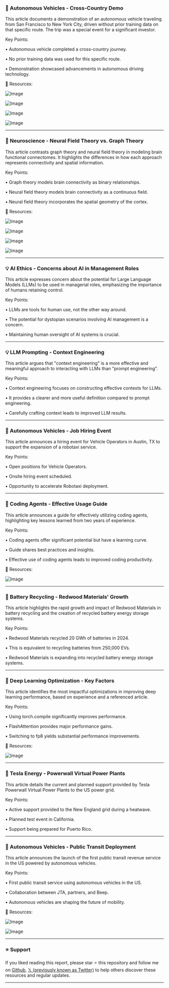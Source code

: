 ### 🤖 Autonomous Vehicles - Cross-Country Demo

This article documents a demonstration of an autonomous vehicle traveling from San Francisco to New York City, driven without prior training data on that specific route.  The trip was a special event for a significant investor.

Key Points:

• Autonomous vehicle completed a cross-country journey.

• No prior training data was used for this specific route.

• Demonstration showcased advancements in autonomous driving technology.


🔗 Resources:

![Image](https://pbs.twimg.com/media/Gueb5mXXEAAgw0V?format=jpg&name=360x360)

![Image](https://pbs.twimg.com/amplify_video_thumb/1938689578484867072/img/FZXHLfghIehyFxfa.jpg)

![Image](https://pbs.twimg.com/amplify_video_thumb/1938689578510028801/img/JfxEmO1y8TSdMprO.jpg)

![Image](https://pbs.twimg.com/amplify_video_thumb/1938689578497441792/img/T1TYmQ_j3ebMcKja.jpg)


---

### 🤖 Neuroscience - Neural Field Theory vs. Graph Theory

This article contrasts graph theory and neural field theory in modeling brain functional connectomes.  It highlights the differences in how each approach represents connectivity and spatial information.

Key Points:

• Graph theory models brain connectivity as binary relationships.

• Neural field theory models brain connectivity as a continuous field.

• Neural field theory incorporates the spatial geometry of the cortex.


🔗 Resources:

![Image](https://pbs.twimg.com/media/Guf4g5pWsAAR0gl?format=jpg&name=360x360)

![Image](https://pbs.twimg.com/media/Guf4g5iXQAAtUdv?format=jpg&name=360x360)

![Image](https://pbs.twimg.com/media/Guf4g5iXkAAP8vO?format=jpg&name=360x360)

![Image](https://pbs.twimg.com/media/Guf4g5lWIAAAeiT?format=jpg&name=360x360)


---

### 💡 AI Ethics - Concerns about AI in Management Roles

This article expresses concern about the potential for Large Language Models (LLMs) to be used in managerial roles, emphasizing the importance of humans retaining control.

Key Points:

• LLMs are tools for human use, not the other way around.

• The potential for dystopian scenarios involving AI management is a concern.

• Maintaining human oversight of AI systems is crucial.


---

### 💡 LLM Prompting - Context Engineering

This article argues that "context engineering" is a more effective and meaningful approach to interacting with LLMs than "prompt engineering".

Key Points:

• Context engineering focuses on constructing effective contexts for LLMs.

•  It provides a clearer and more useful definition compared to prompt engineering.

• Carefully crafting context leads to improved LLM results.


---

### 🤖 Autonomous Vehicles - Job Hiring Event

This article announces a hiring event for Vehicle Operators in Austin, TX to support the expansion of a robotaxi service.

Key Points:

• Open positions for Vehicle Operators.

• Onsite hiring event scheduled.

•  Opportunity to accelerate Robotaxi deployment.


---

### 🤖 Coding Agents - Effective Usage Guide

This article announces a guide for effectively utilizing coding agents, highlighting key lessons learned from two years of experience.


Key Points:

• Coding agents offer significant potential but have a learning curve.

• Guide shares best practices and insights.

• Effective use of coding agents leads to improved coding productivity.


🔗 Resources:

![Image](https://pbs.twimg.com/media/Gud7Bk9a4AAjcSQ?format=jpg&name=small)


---

### 🤖 Battery Recycling - Redwood Materials' Growth

This article highlights the rapid growth and impact of Redwood Materials in battery recycling and the creation of recycled battery energy storage systems.


Key Points:

• Redwood Materials recycled 20 GWh of batteries in 2024.

• This is equivalent to recycling batteries from 250,000 EVs.

• Redwood Materials is expanding into recycled battery energy storage systems.


---

### 🤖 Deep Learning Optimization - Key Factors

This article identifies the most impactful optimizations in improving deep learning performance, based on experience and a referenced article.

Key Points:

• Using torch.compile significantly improves performance.

• FlashAttention provides major performance gains.

• Switching to fp8 yields substantial performance improvements.


🔗 Resources:

![Image](https://pbs.twimg.com/media/Gudc24XWkAAxDwD?format=jpg&name=small)


---

### 🚀 Tesla Energy - Powerwall Virtual Power Plants

This article details the current and planned support provided by Tesla Powerwall Virtual Power Plants to the US power grid.

Key Points:

• Active support provided to the New England grid during a heatwave.

• Planned test event in California.

• Support being prepared for Puerto Rico.


---

### 🚀 Autonomous Vehicles - Public Transit Deployment

This article announces the launch of the first public transit revenue service in the US powered by autonomous vehicles.

Key Points:

• First public transit service using autonomous vehicles in the US.

• Collaboration between JTA, partners, and Beep.

• Autonomous vehicles are shaping the future of mobility.


🔗 Resources:

![Image](https://pbs.twimg.com/media/GudxrppaoAIKPqz?format=jpg&name=small)

![Image](https://pbs.twimg.com/media/GudxrpRXkAA9d6N?format=jpg&name=small)


---

### ⭐️ Support

If you liked reading this report, please star ⭐️ this repository and follow me on [Github](https://github.com/Drix10), [𝕏 (previously known as Twitter)](https://x.com/DRIX_10_) to help others discover these resources and regular updates.

---